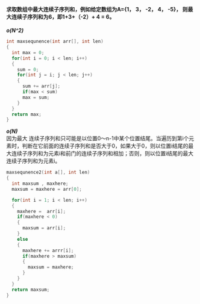 #### 求取数组中最大连续子序列和，例如给定数组为A={1， 3， -2， 4， -5}， 则最大连续子序列和为6，即1+3+（-2）+ 4 = 6。  
***o(N^2)***
```c
int maxsequnence(int arr[], int len)
{
  int max = 0;
  for(int i = 0; i < len; i++)
  {
    sum = 0;
    for(int j = i; j < len; j++)
    {
      sum += arr[j];
      if(max < sum)
      max = sum;
    }
  }
  return max;
}
```

***o(N)***  
因为最大 连续子序列和只可能是以位置0～n-1中某个位置结尾。当遍历到第i个元素时，判断在它前面的连续子序列和是否大于0，如果大于0，则以位置i结尾的最大连续子序列和为元素i和前门的连续子序列和相加；否则，则以位置i结尾的最大连续子序列和为元素i。  
```c
maxsequnence2(int a[], int len)
{
  int maxsum , maxhere;
  maxsum = maxhere = arr[0];

  for(int i = 1; i < len; i++)
  {
    maxhere =  arr[i];
    if(maxhere < 0)
    {
      maxsum = arr[i];
    }
    else
    {
      maxhere += arrr[i];
      if(maxhere > maxsum)
      {
        maxsum = maxhere;
      }
    }
  }
  return maxsum;
}
```
